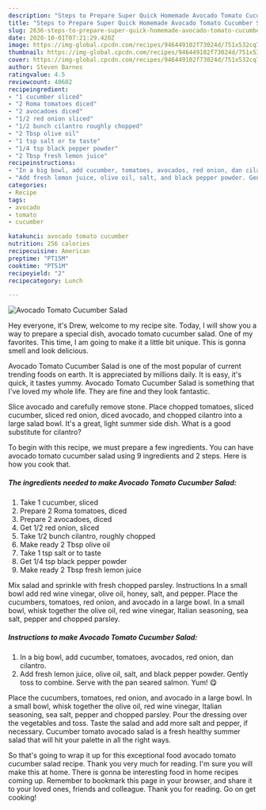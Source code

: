 ```yaml
---
description: "Steps to Prepare Super Quick Homemade Avocado Tomato Cucumber Salad"
title: "Steps to Prepare Super Quick Homemade Avocado Tomato Cucumber Salad"
slug: 2636-steps-to-prepare-super-quick-homemade-avocado-tomato-cucumber-salad
date: 2020-10-01T07:21:29.420Z
image: https://img-global.cpcdn.com/recipes/946449102f73024d/751x532cq70/avocado-tomato-cucumber-salad-recipe-main-photo.jpg
thumbnail: https://img-global.cpcdn.com/recipes/946449102f73024d/751x532cq70/avocado-tomato-cucumber-salad-recipe-main-photo.jpg
cover: https://img-global.cpcdn.com/recipes/946449102f73024d/751x532cq70/avocado-tomato-cucumber-salad-recipe-main-photo.jpg
author: Steven Barnes
ratingvalue: 4.5
reviewcount: 40602
recipeingredient:
- "1 cucumber sliced"
- "2 Roma tomatoes diced"
- "2 avocadoes diced"
- "1/2 red onion sliced"
- "1/2 bunch cilantro roughly chopped"
- "2 Tbsp olive oil"
- "1 tsp salt or to taste"
- "1/4 tsp black pepper powder"
- "2 Tbsp fresh lemon juice"
recipeinstructions:
- "In a big bowl, add cucumber, tomatoes, avocados, red onion, dan cilantro."
- "Add fresh lemon juice, olive oil, salt, and black pepper powder. Gently toss to combine. Serve with the pan seared salmon. Yum! 😋"
categories:
- Recipe
tags:
- avocado
- tomato
- cucumber

katakunci: avocado tomato cucumber 
nutrition: 256 calories
recipecuisine: American
preptime: "PT15M"
cooktime: "PT51M"
recipeyield: "2"
recipecategory: Lunch

---
```



![Avocado Tomato Cucumber Salad](https://img-global.cpcdn.com/recipes/946449102f73024d/751x532cq70/avocado-tomato-cucumber-salad-recipe-main-photo.jpg)

Hey everyone, it's Drew, welcome to my recipe site. Today, I will show you a way to prepare a special dish, avocado tomato cucumber salad. One of my favorites. This time, I am going to make it a little bit unique. This is gonna smell and look delicious.

Avocado Tomato Cucumber Salad is one of the most popular of current trending foods on earth. It is appreciated by millions daily. It is easy, it's quick, it tastes yummy. Avocado Tomato Cucumber Salad is something that I've loved my whole life. They are fine and they look fantastic.

Slice avocado and carefully remove stone. Place chopped tomatoes, sliced cucumber, sliced red onion, diced avocado, and chopped cilantro into a large salad bowl. It&#39;s a great, light summer side dish. What is a good substitute for cilantro?


To begin with this recipe, we must prepare a few ingredients. You can have avocado tomato cucumber salad using 9 ingredients and 2 steps. Here is how you cook that.

<!--inarticleads1-->

##### The ingredients needed to make Avocado Tomato Cucumber Salad:

1. Take 1 cucumber, sliced
1. Prepare 2 Roma tomatoes, diced
1. Prepare 2 avocadoes, diced
1. Get 1/2 red onion, sliced
1. Take 1/2 bunch cilantro, roughly chopped
1. Make ready 2 Tbsp olive oil
1. Take 1 tsp salt or to taste
1. Get 1/4 tsp black pepper powder
1. Make ready 2 Tbsp fresh lemon juice


Mix salad and sprinkle with fresh chopped parsley. Instructions In a small bowl add red wine vinegar, olive oil, honey, salt, and pepper. Place the cucumbers, tomatoes, red onion, and avocado in a large bowl. In a small bowl, whisk together the olive oil, red wine vinegar, Italian seasoning, sea salt, pepper and chopped parsley. 

<!--inarticleads2-->

##### Instructions to make Avocado Tomato Cucumber Salad:

1. In a big bowl, add cucumber, tomatoes, avocados, red onion, dan cilantro.
1. Add fresh lemon juice, olive oil, salt, and black pepper powder. Gently toss to combine. Serve with the pan seared salmon. Yum! 😋


Place the cucumbers, tomatoes, red onion, and avocado in a large bowl. In a small bowl, whisk together the olive oil, red wine vinegar, Italian seasoning, sea salt, pepper and chopped parsley. Pour the dressing over the vegetables and toss. Taste the salad and add more salt and pepper, if necessary. Cucumber tomato avocado salad is a fresh healthy summer salad that will hit your palette in all the right ways. 

So that's going to wrap it up for this exceptional food avocado tomato cucumber salad recipe. Thank you very much for reading. I'm sure you will make this at home. There is gonna be interesting food in home recipes coming up. Remember to bookmark this page in your browser, and share it to your loved ones, friends and colleague. Thank you for reading. Go on get cooking!
